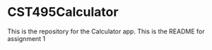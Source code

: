 # CST495Calculator
This is the repository for the Calculator app. 
This is the README for assignment 1
